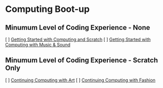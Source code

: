 # Computing Boot-up

## Minumum Level of Coding Experience - None
[ ] [Getting Started with Computing and Scratch](https://csfirst.withgoogle.com/signin/jcx3v3)
[ ] [Getting Started with Computing with Music & Sound](https://csfirst.withgoogle.com/signin/dbrvgq)

## Minumum Level of Coding Experience - Scratch Only
[ ] [Continuing Computing with Art](https://csfirst.withgoogle.com/signin/qrncn6)
[ ] [Continuing Computing with Fashion](https://csfirst.withgoogle.com/signin/kbq9nd)
